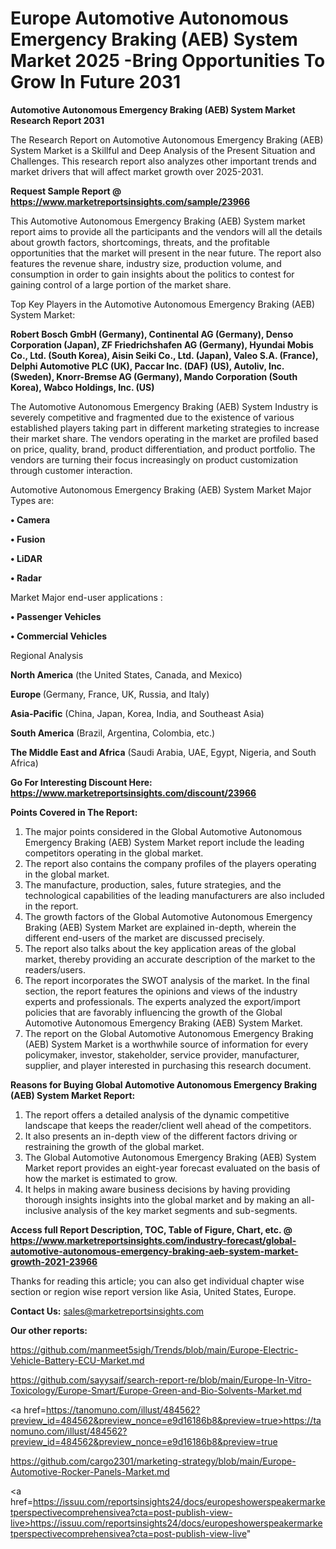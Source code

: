 # Europe Automotive Autonomous Emergency Braking (AEB) System Market 2025 -Bring Opportunities To Grow In Future 2031

<strong>Automotive Autonomous Emergency Braking (AEB) System Market Research Report 2031</strong>

The Research Report on Automotive Autonomous Emergency Braking (AEB) System Market is a Skillful and Deep Analysis of the Present Situation and Challenges. This research report also analyzes other important trends and market drivers that will affect market growth over 2025-2031.

<strong>Request Sample Report @ <a href=https://www.marketreportsinsights.com/sample/23966>https://www.marketreportsinsights.com/sample/23966</a></strong>

This Automotive Autonomous Emergency Braking (AEB) System market report aims to provide all the participants and the vendors will all the details about growth factors, shortcomings, threats, and the profitable opportunities that the market will present in the near future. The report also features the revenue share, industry size, production volume, and consumption in order to gain insights about the politics to contest for gaining control of a large portion of the market share.

Top Key Players in the Automotive Autonomous Emergency Braking (AEB) System Market:

<strong>Robert Bosch GmbH (Germany), Continental AG (Germany), Denso Corporation (Japan), ZF Friedrichshafen AG (Germany), Hyundai Mobis Co., Ltd. (South Korea), Aisin Seiki Co., Ltd. (Japan), Valeo S.A. (France), Delphi Automotive PLC (UK), Paccar Inc. (DAF) (US), Autoliv, Inc. (Sweden), Knorr-Bremse AG (Germany), Mando Corporation (South Korea), Wabco Holdings, Inc. (US)</strong>

The Automotive Autonomous Emergency Braking (AEB) System Industry is severely competitive and fragmented due to the existence of various established players taking part in different marketing strategies to increase their market share. The vendors operating in the market are profiled based on price, quality, brand, product differentiation, and product portfolio. The vendors are turning their focus increasingly on product customization through customer interaction.

Automotive Autonomous Emergency Braking (AEB) System Market Major Types are:

<strong>• Camera

• Fusion

• LiDAR

• Radar</strong>

Market Major end-user applications :

<strong>• Passenger Vehicles

• Commercial Vehicles</strong>

Regional Analysis

</u><strong><b>North America</b></strong> (the United States, Canada, and Mexico)

<strong><b>Europe </b></strong>(Germany, France, UK, Russia, and Italy)

<strong><b>Asia-Pacific</b></strong> (China, Japan, Korea, India, and Southeast Asia)

<strong><b>South America</b></strong> (Brazil, Argentina, Colombia, etc.)

<strong><b>The Middle East and Africa</b></strong> (Saudi Arabia, UAE, Egypt, Nigeria, and South Africa)

<strong>Go For Interesting Discount Here: <a href=https://www.marketreportsinsights.com/discount/23966>https://www.marketreportsinsights.com/discount/23966</a></strong>

<strong>Points Covered in The Report:</strong>
<ol>
  <li>The major points considered in the Global Automotive Autonomous Emergency Braking (AEB) System Market report include the leading competitors operating in the global market.</li>
  <li>The report also contains the company profiles of the players operating in the global market.</li>
  <li>The manufacture, production, sales, future strategies, and the technological capabilities of the leading manufacturers are also included in the report.</li>
  <li>The growth factors of the Global Automotive Autonomous Emergency Braking (AEB) System Market are explained in-depth, wherein the different end-users of the market are discussed precisely.</li>
  <li>The report also talks about the key application areas of the global market, thereby providing an accurate description of the market to the readers/users.</li>
  <li>The report incorporates the SWOT analysis of the market. In the final section, the report features the opinions and views of the industry experts and professionals. The experts analyzed the export/import policies that are favorably influencing the growth of the Global Automotive Autonomous Emergency Braking (AEB) System Market.</li>
  <li>The report on the Global Automotive Autonomous Emergency Braking (AEB) System Market is a worthwhile source of information for every policymaker, investor, stakeholder, service provider, manufacturer, supplier, and player interested in purchasing this research document.</li>
</ol>
<strong>Reasons for Buying Global Automotive Autonomous Emergency Braking (AEB) System Market Report:</strong>

<ol>
  <li>The report offers a detailed analysis of the dynamic competitive landscape that keeps the reader/client well ahead of the competitors.</li>
  <li>It also presents an in-depth view of the different factors driving or restraining the growth of the global market.</li>
  <li>The Global Automotive Autonomous Emergency Braking (AEB) System Market report provides an eight-year forecast evaluated on the basis of how the market is estimated to grow.</li>
  <li>It helps in making aware business decisions by having providing thorough insights insights into the global market and by making an all-inclusive analysis of the key market segments and sub-segments.</li>
</ol>
<strong>Access full Report Description, TOC, Table of Figure, Chart, etc. @ <a href=https://www.marketreportsinsights.com/industry-forecast/global-automotive-autonomous-emergency-braking-aeb-system-market-growth-2021-23966>https://www.marketreportsinsights.com/industry-forecast/global-automotive-autonomous-emergency-braking-aeb-system-market-growth-2021-23966</a></strong>


Thanks for reading this article; you can also get individual chapter wise section or region wise report version like Asia, United States, Europe.

<strong>Contact Us:</strong>
sales@marketreportsinsights.com

<strong>Our other reports:</strong>

<a href=https://github.com/manmeet5sigh/Trends/blob/main/Europe-Electric-Vehicle-Battery-ECU-Market.md>https://github.com/manmeet5sigh/Trends/blob/main/Europe-Electric-Vehicle-Battery-ECU-Market.md</a>

<a href=https://github.com/sayysaif/search-report-re/blob/main/Europe-In-Vitro-Toxicology/Europe-Smart/Europe-Green-and-Bio-Solvents-Market.md>https://github.com/sayysaif/search-report-re/blob/main/Europe-In-Vitro-Toxicology/Europe-Smart/Europe-Green-and-Bio-Solvents-Market.md</a>

<a href=https://tanomuno.com/illust/484562?preview_id=484562&preview_nonce=e9d16186b8&preview=true>https://tanomuno.com/illust/484562?preview_id=484562&preview_nonce=e9d16186b8&preview=true</a>

<a href=https://github.com/cargo2301/marketing-strategy/blob/main/Europe-Automotive-Rocker-Panels-Market.md>https://github.com/cargo2301/marketing-strategy/blob/main/Europe-Automotive-Rocker-Panels-Market.md</a>

<a href=https://issuu.com/reportsinsights24/docs/europeshowerspeakermarketperspectivecomprehensivea?cta=post-publish-view-live>https://issuu.com/reportsinsights24/docs/europeshowerspeakermarketperspectivecomprehensivea?cta=post-publish-view-live</a>"
